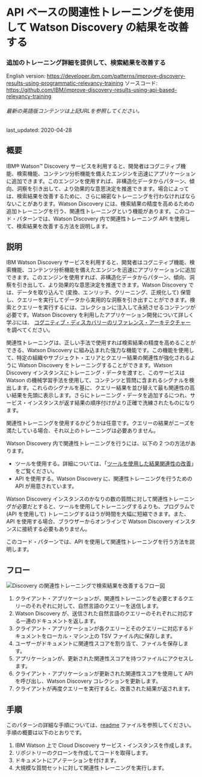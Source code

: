 # API ベースの関連性トレーニングを使用して Watson Discovery の結果を改善する

### 追加のトレーニング詳細を提供して、検索結果を改善する

English version: https://developer.ibm.com/patterns/improve-discovery-results-using-programmatic-relevancy-training
  ソースコード: https://github.com/IBM/improve-discovery-results-using-api-based-relevancy-training

###### 最新の英語版コンテンツは上記URLを参照してください。
last_updated: 2020-04-28

 
## 概要

IBM&reg; Watson&trade; Discovery サービスを利用すると、開発者はコグニティブ機能、検索機能、コンテンツ分析機能を備えたエンジンを迅速にアプリケーションに追加できます。このエンジンを使用すれば、非構造化データからパターン、傾向、洞察を引き出して、より効果的な意思決定を推進できます。場合によっては、検索結果を改善するために、さらに綿密なトレーニングを行わなければならないことがあります。Watson Discovery には、検索結果の精度を高めるための追加トレーニングを行う、関連性トレーニングという機能があります。このコード・パターンでは、Watson Discovery 内で関連性トレーニング API を使用して、検索結果を改善する方法を説明します。

## 説明

IBM Watson Discovery サービスを利用すると、開発者はコグニティブ機能、検索機能、コンテンツ分析機能を備えたエンジンを迅速にアプリケーションに追加できます。このエンジンを使用すれば、非構造化データからパターン、傾向、洞察を引き出して、より効果的な意思決定を推進できます。Watson Discovery では、データを取り込んで (変換、エンリッチ、クリーニング、正規化して) 保管し、クエリーを実行してデータから実用的な洞察を引き出すことができます。検索とクエリーを実行するには、コレクションに注入して永続させるコンテンツが必要です。Watson Discovery を利用したアプリケーション開発について詳しく学ぶには、 [コグニティブ・ディスカバリーのリファレンス・アーキテクチャー](https://www.ibm.com/cloud/architecture/architectures/cognitiveDiscoveryDomain)を調べてください。

関連性トレーニングは、正しい手法で使用すれば検索結果の精度を高めることができる、Watson Discovery に組み込まれた強力な機能です。この機能を使用して、特定の組織やサブジェクト・エリアとクエリー結果の関連性が強化されるように Watson Discovery をトレーニングすることができます。Watson Discovery インスタンスにトレーニング・データを渡すと、このサービスは Watson の機械学習手法を使用して、コンテンツと質問に含まれるシグナルを検出します。これらのシグナルを基に、クエリー結果を並び替えて最も関連性の高い結果を先頭に表示します。さらにトレーニング・データを追加するにつれ、サービス・インスタンスが返す結果の順序付けがより正確で洗練されたものになります。

関連性トレーニングを使用するかどうかは任意です。クエリーの結果がニーズを満たしている場合、それ以上のトレーニングは必要ありません。<!--トレーニング用の使用ケースを作成する方法の概要については、ブログ記事「[How to get the most out of relevancy training](https://developer.ibm.com/dwblog/2017/get-relevancy-training/)」をご覧ください。-->

Watson Discovery 内で関連性トレーニングを行うには、以下の 2 つの方法があります。

* ツールを使用する。詳細については、「[ツールを使用した結果関連性の改善](https://cloud.ibm.com/docs/discovery?topic=discovery-improving-result-relevance-with-the-tooling)」をご覧ください。
* API を使用する。Watson Discovery に、関連性トレーニングを行うための API が用意されています。

Watson Discovery インスタンスのかなりの数の質問に対して関連性トレーニングが必要だとすると、ツールを使用してトレーニングするよりも、プログラムで (API を使用して) トレーニングするほうが時間を大幅に短縮できます。また、API を使用する場合、ブラウザーからオンラインで Watson Discovery インスタンスに接続する必要もありません。

このコード・パターンでは、API を使用して関連性トレーニングを行う方法を説明します。

## フロー

![Discovery の関連性トレーニングで検索結果を改善するフロー図](../../images/improve-discovery-relevancy-training.png)

1. クライアント・アプリケーションが、関連性トレーニングを必要とするクエリーのそれぞれに対して、自然言語のクエリーを送信します。
1. Watson Discovery が、送信された自然言語のクエリーのそれぞれに対応する一連のドキュメントを返します。
1. クライアント・アプリケーションが各クエリーとそのクエリーに対応するドキュメントをローカル・マシン上の TSV ファイル内に保存します。
1. ユーザーがドキュメントに関連性スコアを割り当て、ファイルを保存します。
1. アプリケーションが、更新された関連性スコアを持つファイルにアクセスします。
1. クライアント・アプリケーションが更新された関連性スコアを使用して API を呼び出し、Watson Discovery コレクションを更新します。
1. クライアントが再度クエリーを実行すると、改善された結果が返されます。

## 手順

このパターンの詳細な手順については、[readme](https://github.com/IBM/improve-discovery-results-using-api-based-relevancy-training/blob/master/README.md) ファイルを参照してください。手順の概要は以下のとおりです。

1. IBM Watson 上で Cloud Discovery サービス・インスタンスを作成します。
1. リポジトリーのクローンを作成してコードを取得します。
1. ドキュメントにアノテーションを付けます。
1. 大規模な質問セットに対して関連性トレーニングを実行します。
